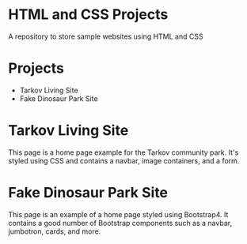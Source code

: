 # HTML and CSS Projects
 A repository to store sample websites using HTML and CSS
 
# Projects

<ul> <li>Tarkov Living Site</li> 
 <li>Fake Dinosaur Park Site</li></ul>

# Tarkov Living Site
This page is a home page example for the Tarkov community park. It's styled using CSS and contains a navbar, image containers, and a form.

# Fake Dinosaur Park Site
This page is an example of a home page styled using Bootstrap4. It contains a good number of Bootstrap components such as a navbar, jumbotron, cards, and more. 
